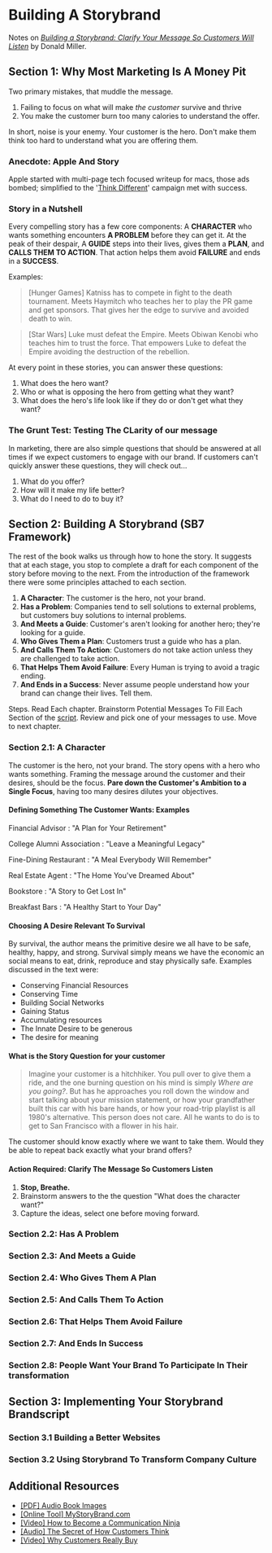 # Building A Storybrand

Notes on [_Building a Storybrand: Clarify Your Message So Customers Will Listen_](https://buildingastorybrand.com/) by Donald Miller.

## Section 1: Why Most Marketing Is A Money Pit

Two primary mistakes, that muddle the message.

1. Failing to focus on what will make _the customer_ survive and thrive
2. You make the customer burn too many calories to understand the offer.

In short, noise is your enemy. Your customer is the hero. Don't make them think too hard to understand what you are offering them.

### Anecdote: Apple And Story

Apple started with multi-page tech focused writeup for macs, those ads bombed; simplified to the '[Think Different](https://en.wikipedia.org/wiki/Think_different)' campaign met with success.

### Story in a Nutshell

Every compelling story has a few core components:  A **CHARACTER** who wants something encounters **A PROBLEM** before they can get it.  At the peak of their despair, A **GUIDE** steps into their lives, gives them a **PLAN**, and **CALLS THEM TO ACTION**.  That action helps them avoid **FAILURE** and ends in a **SUCCESS**.

Examples:

> [Hunger Games] Katniss has to compete in fight to the death tournament.  Meets Haymitch who teaches her to play the PR game and get sponsors.  That gives her the edge to survive and avoided death to win.

> [Star Wars] Luke must defeat the Empire.  Meets Obiwan Kenobi who teaches him to trust the force.  That empowers Luke to defeat the Empire avoiding the destruction of the rebellion.

At every point in these stories, you can answer these questions:

1. What does the hero want?
2. Who or what is opposing the hero from getting what they want?
3. What does the hero's life look like if they do or don't get what they want?

### The Grunt Test: Testing The CLarity of our message

In marketing, there are also simple questions that should be answered at all times if we expect customers to engage with our brand.  If customers can't quickly answer these questions, they will check out...

1. What do you offer?
2. How will it make my life better?
3. What do I need to do to buy it?

## Section 2: Building A Storybrand (SB7 Framework)

The rest of the book walks us through how to hone the story.  It suggests that at each stage, you stop to complete a draft for each component of the story before moving to the next.  From the introduction of the framework there were some principles attached to each section.

1. **A Character**: The customer is the hero, not your brand.
2. **Has a Problem**: Companies tend to sell solutions to external problems, but customers buy solutions to internal problems.
3. **And Meets a Guide**: Customer's aren't looking for another hero; they're looking for a guide.
4. **Who Gives Them a Plan**: Customers trust a guide who has a plan.
5. **And Calls Them To Action**: Customers do not take action unless they are challenged to take action.
6. **That Helps Them Avoid Failure**: Every Human is trying to avoid a tragic ending.
7. **And Ends in a Success**: Never assume people understand how your brand can change their lives.  Tell them.

Steps.  Read Each chapter.  Brainstorm Potential Messages To Fill Each Section of the [script](./Building-a-StoryBrand-Audio-Book-Images.pdf).  Review and pick one of your messages to use.  Move to next chapter.

### Section 2.1: A Character

The customer is the hero, not your brand. The story opens with a hero who wants something.  Framing the message around the customer and their desires, should be the focus. **Pare down the Customer's Ambition to a Single Focus**, having too many desires dilutes your objectives.

#### Defining Something The Customer Wants: Examples

Financial Advisor
: "A Plan for Your Retirement"

College Alumni Association
: "Leave a Meaningful Legacy"

Fine-Dining Restaurant
: "A Meal Everybody Will Remember"

Real Estate Agent
: "The Home You've Dreamed About"

Bookstore
: "A Story to Get Lost In"

Breakfast Bars
: "A Healthy Start to Your Day"

#### Choosing A Desire Relevant To Survival

By survival, the author means the primitive desire we all have to be safe, healthy, happy, and strong.  Survival simply means we have the economic an social means to eat, drink, reproduce and stay physically safe.  Examples discussed in the text were:

- Conserving Financial Resources
- Conserving Time
- Building Social Networks
- Gaining Status
- Accumulating resources
- The Innate Desire to be generous
- The desire for meaning

#### What is the Story Question for your customer

> Imagine your customer is a hitchhiker.  You pull over to give them a ride, and the one burning question on his mind is simply _Where are you going?_.  But has he approaches you roll down the window and start talking about your mission statement, or how your grandfather built this car with his bare hands, or how your road-trip playlist is all 1980's alternative.  This person does not care.  All he wants to do is to get to San Francisco with a flower in his hair.

The customer should know exactly where we want to take them.  Would they be able to repeat back exactly what your brand offers?

#### Action Required: Clarify The Message So Customers Listen

1. **Stop, Breathe.**
2. Brainstorm answers to the the question "What does the character want?"
3. Capture the ideas, select one before moving forward.

### Section 2.2: Has A Problem

### Section 2.3: And Meets a Guide

### Section 2.4: Who Gives Them A Plan

### Section 2.5: And Calls Them To Action

### Section 2.6: That Helps Them Avoid Failure

### Section 2.7: And Ends In Success

### Section 2.8: People Want Your Brand To Participate In Their transformation

## Section 3: Implementing Your Storybrand Brandscript

### Section 3.1 Building a Better Websites

### Section 3.2 Using Storybrand To Transform Company Culture

## Additional Resources

- [[PDF] Audio Book Images](./Building-a-StoryBrand-Audio-Book-Images.pdf)
- [[Online Tool] MyStoryBrand.com](https://www.mystorybrand.com/)
- [[Video] How to Become a Communication Ninja](https://storybrand.com/how-to-become-a-communication-ninja-video/)
- [[Audio] The Secret of How Customers Think](https://storybrand.com/basb-pre-order-dl-video-audio-bonus/)
- [[Video] Why Customers Really Buy](https://storybrand.com/basb-pre-order-dl-video-audio-bonus/)
